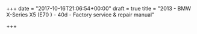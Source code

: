 +++
date = "2017-10-16T21:06:54+00:00"
draft = true
title = "2013 - BMW X-Series X5 (E70 ) - 40d - Factory service & repair manual"

+++
